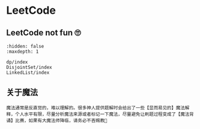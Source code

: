 # LeetCode

## LeetCode not fun 🙄



```{toctree}
:hidden: false
:maxdepth: 1

dp/index
DisjointSet/index
LinkedList/index
```


## 关于魔法
```{admonition} 魔法问题
魔法通常是反直觉的，难以理解的。很多神人提供题解时会给出了一些【显而易见的】魔法解释，个人水平有限，尽量分析魔法来源或者标记一下魔法，尽量避免让刷题过程变成了【魔法背诵】比赛，如果有大魔法师降临，请务必不吝赐教🤝
```